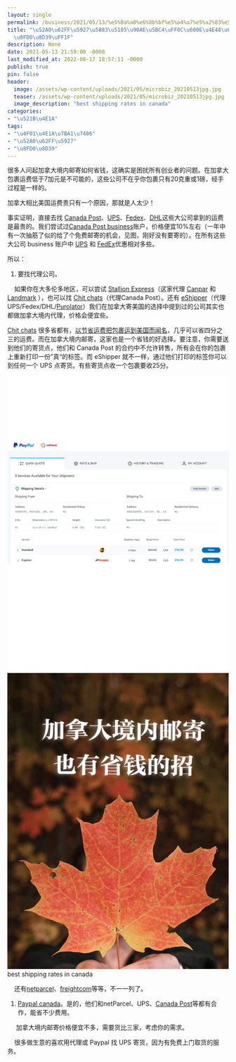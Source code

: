 ```yaml
---
layout: single
permalink: /business/2021/05/13/%e5%8a%a0%e6%8b%bf%e5%a4%a7%e5%a2%83%e5%86%85%e9%82%ae%e5%af%84%ef%bc%8c%e6%80%8e%e4%b9%88%e6%89%8d%e8%83%bd%e7%9c%81%e8%bf%90%e8%b4%b9%ef%bc%9f/
title: "\u52A0\u62FF\u5927\u5883\u5185\u90AE\u5BC4\uFF0C\u600E\u4E48\u624D\u80FD\u7701\
  \u8FD0\u8D39\uFF1F"
description: None
date: 2021-05-13 21:59:00 -0000
last_modified_at: 2022-08-17 18:57:11 -0000
publish: true
pin: false
header:
  image: /assets/wp-content/uploads/2021/05/microbiz_20210513jpg.jpg
  teaser: /assets/wp-content/uploads/2021/05/microbiz_20210513jpg.jpg
  image_description: "best shipping rates in canada"
categories:
- "\u521B\u4E1A"
tags:
- "\u4F01\u4E1A\u7BA1\u7406"
- "\u52A0\u62FF\u5927"
- "\u8FD0\u8D39"
---
```

很多人问起加拿大境内邮寄如何省钱，这确实是困扰所有创业者的问题。在加拿大包裹运费低于7加元是不可能的，这些公司不在乎你包裹只有20克重或1磅，经手过程是一样的。

加拿大相比美国运费贵只有一个原因，那就是人太少！

事实证明，直接去找 [Canada Post](https://www.canadapost-postescanada.ca/cpc/en)、[UPS](https://www.ups.com/ca/en/Home.page)、[Fedex](https://www.fedex.com/en-ca/home.html)、[DHL](https://www.dhl.com/ca-en/home.html)这些大公司拿到的运费是最贵的。我们尝试过[Canada Post business](https://www.canadapost-postescanada.ca/cpc/en/business/small-business.page)账户，价格便宜10%左右（一年中有一次抽筋了似的给了个免费邮寄的机会，见图，刚好没有要寄的）。在所有这些大公司 business 账户中 [UPS](https://www.ups.com/ca/en/services/small-business.page) 和 [FedEx](https://www.fedex.com/en-ca/small-business.html)优惠相对多些。

所以：

  1. 要找代理公司。

    如果你在大多伦多地区，可以尝试 [Stallion Express](https://stallionexpress.ca)（这家代理 [Canpar](https://www.canpar.com/en/home.htm) 和 [Landmark](https://track.landmarkglobal.com) ），也可以找 [Chit chats](https://chitchats.com/en)（代理Canada Post）。还有 [eShipper](https://www.eshipper.com)（代理UPS/Fedex/DHL/[Purolator](https://www.purolator.com/en)）我们在加拿大寄美国的选择中提到过的公司其实也都做加拿大境内代理，价格会便宜些。

[Chit chats](https://chitchats.com) 很多省都有，[以节省运费把包裹运到美国而闻名](https://aswebuild.com/business/2021/05/11/加拿大发货到美国，这样做运费能省四分之三！/)，几乎可以省四分之三的运费。而在加拿大境内邮寄，这家也是一个省钱的好选择。要注意，你需要送到他们的寄货点，他们和 Canada Post 的合约中不允许转售，所有会在你的包裹上重新打印一份”真“的标签。而 eShipper 就不一样，通过他们打印的标签你可以到任何一个 UPS 点寄货。有些寄货点收一个包裹要收25分。

![](/assets/wp-content/uploads/2021/05/202105013-2-767x1024.jpg) ![](/assets/wp-content/uploads/2021/05/microbiz_20210513jpg-767x1024.jpg)best shipping rates in canada

    还有[netparcel](https://netparcel.com/home.action)、[freightcom](https://www.freightcom.com)等等，不一一列了。

  1. [Paypal canada](https://www.paypal.com/ca/business/shipping/net-parcel)。是的，他们和netParcel、UPS、[Canada Post](https://www.paypal.com/ca/business/shipping/canada-post)等都有合作，能省不少费用。

     加拿大境内邮寄价格便宜不多，需要货比三家，考虑你的需求。

    很多做生意的喜欢用代理或 Paypal 找 UPS 寄货，因为有免费上门取货的服务。
